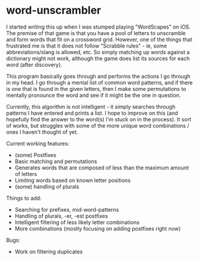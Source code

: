 # word-unscrambler

I started writing this up when I was stumped playing "WordScapes" on iOS.  The premise of that game is that you have a pool of letters to unscramble and form words that fit on a crossword grid.  However, one of the things that frustrated me is that it does not follow "Scrabble rules" - ie, some abbreviations/slang is allowed, etc.  So simply matching up words against a dictionary might not work, although the game does list its sources for each word (after discovery).

This program basically goes through and performs the actions I go through in my head.  I go through a mental list of common word patterns, and if there is one that is found in the given letters, then I make some permutations to mentally pronounce the word and see if it might be the one in question.

Currently, this algorithm is not intelligent - it simply searches through patterns I have entered and prints a list.  I hope to improve on this (and hopefully find the answer to the word(s) I'm stuck on in the process).  It sort of works, but struggles with some of the more unique word combinations / ones I haven't thought of yet.

Current working features:
- (some) Postfixes
- Basic matching and permutations
- Generates words that are composed of less than the maximum amount of letters
- Limiting words based on known letter positions
- (some) handling of plurals

Things to add:
- Searching for prefixes, mid-word-patterns
- Handling of plurals, -er, -est postfixes
- Intelligent filtering of less likely letter combinations
- More combinations (mostly focusing on adding postfixes right now)

Bugs:
- Work on filtering duplicates
